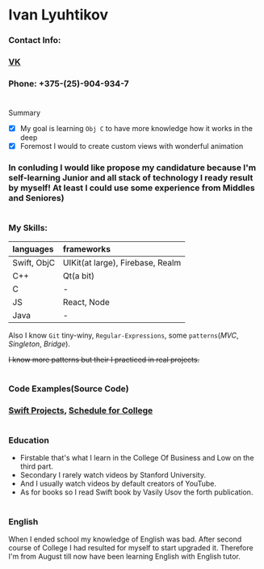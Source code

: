 
# Ivan Lyuhtikov
### Contact Info:

### [VK](https://vk.com/cull2017)
### Phone: +375-(25)-904-934-7

# 
Summary

- [x] My goal is learning `Obj C` to have more knowledge how it works in the deep
- [x] Foremost I would to create custom views with wonderful animation

### In conluding I would like propose my candidature because I'm self-learning Junior and all stack of technology I ready result by myself! At least I could use some experience from Middles and Seniores)

#
### My Skills:
| languages  | frameworks |
|:----------|:----------|
| Swift, ObjC     | UIKit(at large), Firebase, Realm|
| C++    | Qt(a bit)    |
| C    | -    |
| JS    | React, Node   |
| Java    | -   |

Also I know `Git` tiny-winy, `Regular-Expressions`,
some `patterns`(*MVC*, *Singleton*, *Bridge*).

~~I know more patterns but their I practiced in real projects.~~

#
### Code Examples(Source Code)

### [Swift Projects](https://github.com/vanjo2001/TheSwiftProjects), [Schedule for College](https://github.com/tortuga-T795/iOS-Schedule)

#
### Education
- Firstable that's what I learn in the College Of Business and Low on the third part.
- Secondary I rarely watch videos by Stanford University.
- And I usually watch videos by default creators of YouTube.
- As for books so I read Swift book by Vasily Usov the forth publication.

#
### English

  When I ended school my knowledge of English was bad. After second course of College I had resulted for myself to start upgraded it. Therefore I'm from August till now have been learning English with English tutor.

